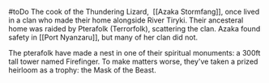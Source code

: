 #toDo
The cook of the Thundering Lizard,  [[Azaka Stormfang]], once lived in a clan who made their home alongside River Tiryki. Their ancesteral home was raided by Pterafolk (Terrorfolk), scattering the clan. Azaka found safety in [[Port Nyanzaru]], but many of her clan did not.

The pterafolk have made a nest in one of their spiritual monuments: a 300ft tall tower named Firefinger. To make matters worse, they've taken a prized heirloom as a trophy: the Mask of the Beast.
